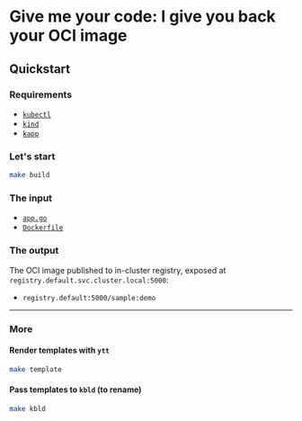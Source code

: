 # Give me your code: I give you back your OCI image

## Quickstart

### Requirements

- [`kubectl`](https://kubernetes.io/docs/tasks/tools/#kubectl)
- [`kind`](https://kind.sigs.k8s.io/docs/user/quick-start/#installation)
- [`kapp`](https://github.com/vmware-tanzu/carvel-kapp)

### Let's start

```sh
make build
```

### The input

- [`app.go`](./app.go)
- [`Dockerfile`](./Dockerfile)

### The output

The OCI image published to in-cluster registry, exposed at `registry.default.svc.cluster.local:5000`:
- `registry.default:5000/sample:demo`

---

### More

#### Render templates with `ytt`

```sh
make template
```

#### Pass templates to `kbld` (to rename)

```sh
make kbld
```
